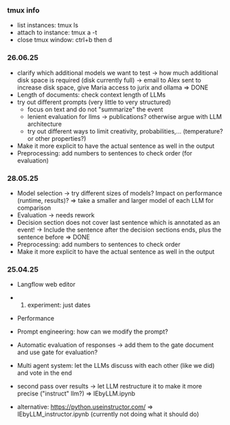 ### tmux info
- list instances: tmux ls
- attach to instance: tmux a -t <instance>
- close tmux window: ctrl+b then d

### 26.06.25

- clarify which additional models we want to test -> how much additional disk space is required (disk currently full)
-> email to Alex sent to increase disk space, give Maria access to jurix and ollama
=> DONE
- Length of documents: check context length of LLMs
- try out different prompts (very little to very structured)
    - focus on text and do not "summarize" the event
    - lenient evaluation for llms -> publications? otherwise argue with LLM architecture   
    - try out different ways to limit creativity, probabilities,... (temperature? or other properties?)
- Make it more explicit to have the actual sentence as well in the output
- Preprocessing: add numbers to sentences to check order (for evaluation)

### 28.05.25

- Model selection -> try different sizes of models? Impact on performance (runtime, results)?
=> take a smaller and larger model of each LLM for comparison
- Evaluation -> needs rework
- Decision section does not cover last sentence which is annotated as an event! 
-> Include the sentence after the decision sections ends, plus the sentence before 
=> DONE
- Preprocessing: add numbers to sentences to check order
- Make it more explicit to have the actual sentence as well in the output

### 25.04.25

- Langflow web editor
- 1. experiment: just dates
- Performance 
- Prompt engineering: how can we modify the prompt?
- Automatic evaluation of responses -> add them to the gate document and use gate for evaluation?
- Multi agent system: let the LLMs discuss with each other (like we did) and vote in the end

- second pass over results -> let LLM restructure it to make it more precise ("instruct" llm?)
=> IEbyLLM.ipynb
- alternative: https://python.useinstructor.com/
=> IEbyLLM_instructor.ipynb (currently not doing what it should do) 